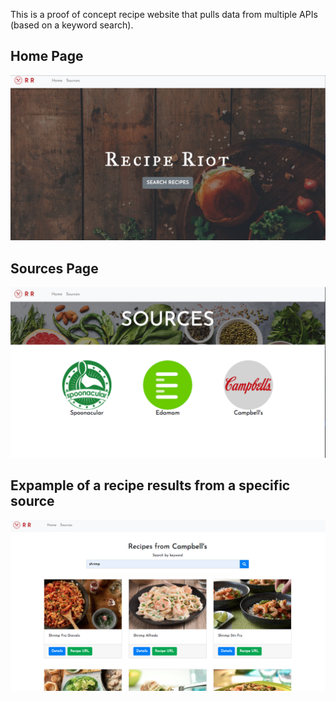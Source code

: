 This is a proof of concept recipe website that pulls data from multiple APIs (based on a keyword search).


## Home Page
![Table](src/images/recipe-riot-home.png)


## Sources Page
![Table](src/images/sources-page.png)


## Expample of a recipe results from a specific source
![Table](src/images/campbells-page.png)

